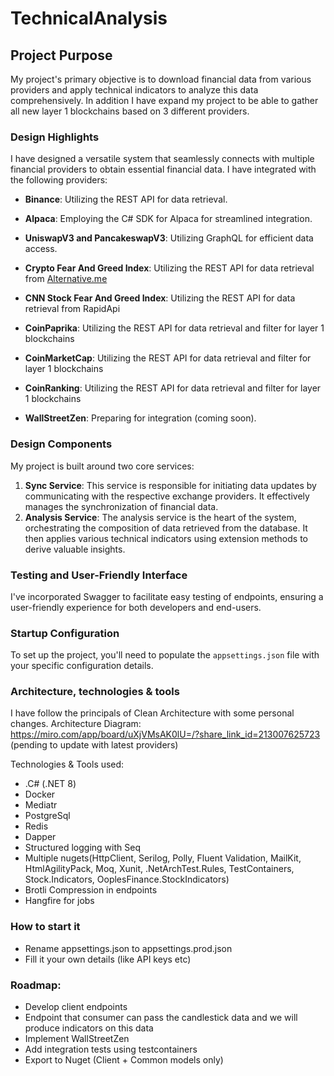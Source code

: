 # TechnicalAnalysis

## Project Purpose
My project's primary objective is to download financial data from various providers and apply technical indicators to analyze this data comprehensively.
In addition I have expand my project to be able to gather all new layer 1 blockchains based on 3 different providers.

### Design Highlights
I have designed a versatile system that seamlessly connects with multiple financial providers to obtain essential financial data. I have integrated with the following providers:

- **Binance**: Utilizing the REST API for data retrieval.
- **Alpaca**: Employing the C# SDK for Alpaca for streamlined integration.
- **UniswapV3 and PancakeswapV3**: Utilizing GraphQL for efficient data access.
- **Crypto Fear And Greed Index**: Utilizing the REST API for data retrieval from [Alternative.me](https://alternative.me/crypto/fear-and-greed-index/)
- **CNN Stock Fear And Greed Index**:  Utilizing the REST API for data retrieval from RapidApi
- **CoinPaprika**: Utilizing the REST API for data retrieval and filter for layer 1 blockchains
- **CoinMarketCap**: Utilizing the REST API for data retrieval and filter for layer 1 blockchains
- **CoinRanking**: Utilizing the REST API for data retrieval and filter for layer 1 blockchains

- **WallStreetZen**: Preparing for integration (coming soon).

### Design Components
My project is built around two core services:

1. **Sync Service**: This service is responsible for initiating data updates by communicating with the respective exchange providers. It effectively manages the synchronization of financial data.
2. **Analysis Service**: The analysis service is the heart of the system, orchestrating the composition of data retrieved from the database. It then applies various technical indicators using extension methods to derive valuable insights.

### Testing and User-Friendly Interface
I've incorporated Swagger to facilitate easy testing of endpoints, ensuring a user-friendly experience for both developers and end-users.

### Startup Configuration
To set up the project, you'll need to populate the `appsettings.json` file with your specific configuration details.

### Architecture, technologies & tools
I have follow the principals of Clean Architecture with some personal changes.
Architecture Diagram: https://miro.com/app/board/uXjVMsAK0lU=/?share_link_id=213007625723 (pending to update with latest providers)

Technologies & Tools used:
- .C# (.NET 8)
- Docker
- Mediatr
- PostgreSql
- Redis
- Dapper
- Structured logging with Seq
- Multiple nugets(HttpClient, Serilog, Polly, Fluent Validation, MailKit, HtmlAgilityPack, Moq, Xunit, .NetArchTest.Rules, TestContainers, Stock.Indicators, OoplesFinance.StockIndicators)
- Brotli Compression in endpoints
- Hangfire for jobs

### How to start it
- Rename appsettings.json to appsettings.prod.json
- Fill it your own details (like API keys etc)

### Roadmap:
- Develop client endpoints
- Endpoint that consumer can pass the candlestick data and we will produce indicators on this data
- Implement WallStreetZen
- Add integration tests using testcontainers
- Export to Nuget (Client + Common models only)
